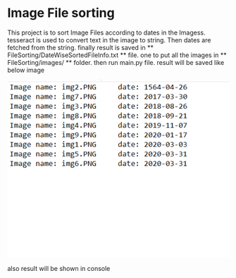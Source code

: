 # Image File sorting

This project is to sort Image Files according to dates in the Imagess. tesseract is used to convert text in the image to string. Then dates are fetched from the string. finally result is saved in  ** FileSorting/DateWiseSortedFileInfo.txt ** file. one to put all the images in 
** FileSorting/images/ ** folder. then run main.py file. result will be saved like below image

![](readme_Image/result.PNG)

also result will be shown in console

